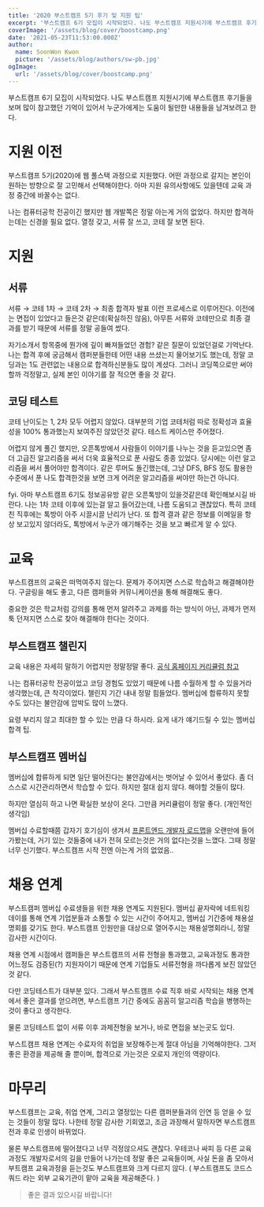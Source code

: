 ```yaml
---
title: '2020 부스트캠프 5기 후기 및 지원 팁'
excerpt: '부스트캠프 6기 모집이 시작되었다. 나도 부스트캠프 지원시기에 부스트캠프 후기들을 보며 많이 참고했던 기억이 있어서 누군가에게는 도움이 될만한 내용들을 남겨보고자 한다.'
coverImage: '/assets/blog/cover/boostcamp.png'
date: '2021-05-23T11:53:00.000Z'
author:
  name: SoonWon Kwon
  picture: '/assets/blog/authors/sw-pb.jpg'
ogImage:
  url: '/assets/blog/cover/boostcamp.png'
---
```


부스트캠프 6기 모집이 시작되었다. 나도 부스트캠프 지원시기에 부스트캠프 후기들을 보며 많이 참고했던 기억이 있어서 누군가에게는 도움이 될만한 내용들을 남겨보려고 한다.

# 지원 이전

부스트캠프 5기(2020)에 웹 풀스택 과정으로 지원했다. 어떤 과정으로 갈지는 본인이 원하는 방향으로 잘 고민해서 선택해야한다. 아마 지원 유의사항에도 있을텐데 교육 과정 중간에 바꿀수는 없다.

나는 컴퓨터공학 전공이긴 했지만 웹 개발쪽은 정말 아는게 거의 없었다. 하지만 합격하는데는 신경쓸 필요 없다. 열정 갖고, 서류 잘 쓰고, 코테 잘 보면 된다.

# 지원

## 서류

서류 → 코테 1차 → 코테 2차 → 최종 합격자 발표 이런 프로세스로 이루어진다. 이전에는 면접이 있었다고 들은것 같은데(확실하진 않음), 아무튼 서류와 코테만으로 최종 결과를 받기 때문에 서류를 정말 공들여 썼다.

자기소개서 항목중에 뭔가에 깊이 빠져들었던 경험? 같은 질문이 있었던걸로 기억난다. 나는 합격 후에 궁금해서 캠퍼분들한테 어떤 내용 쓰셨는지 물어보기도 했는데, 정말 코딩과는 1도 관련없는 내용으로 합격하신분들도 많이 계셨다. 그러니 코딩쪽으로만 써야할까 걱정말고, 실제 본인 이야기를 잘 적으면 좋을 것 같다.

## 코딩 테스트

코테 난이도는 1, 2차 모두 어렵지 않았다. 대부분의 기업 코테처럼 따로 정확성과 효율성을 100% 통과했는지 보여주진 않았던것 같다. 테스트 케이스만 주어졌다.

어렵지 않게 풀긴 했지만, 오픈톡방에서 사람들이 이야기를 나누는 것을 듣고있으면 좀 더 고급진 알고리즘을 써서 더욱 효율적으로 푼 사람도 종종 있었다. 당시에는 이런 알고리즘을 써서 풀어야만 합격이다. 같은 루머도 돌긴했는데, 그냥 DFS, BFS 정도 활용한 수준에서 푼 나도 합격한것을 보면 크게 어려운 알고리즘을 써야만 하는건 아니다.

fyi. 아마 부스트캠프 6기도 정보공유방 같은 오픈톡방이 있을것같은데 확인해보시길 바란다. 나는 1차 코테 이후에 있는걸 알고 들어갔는데, 나름 도움되고 괜찮았다. 특히 코테 친 직후에는 톡방이 아주 시끌시끌 난리가 난다. 또 합격 결과 같은 정보를 이메일을 항상 보고있지 않더라도, 톡방에서 누군가 얘기해주는 것을 보고 빠르게 알 수 있다.

# 교육

부스트캠프의 교육은 떠먹여주지 않는다. 문제가 주어지면 스스로 학습하고 해결해야한다. 구글링을 해도 좋고, 다른 캠퍼들와 커뮤니케이션을 통해 해결해도 좋다.

중요한 것은 학교처럼 강의를 통해 먼저 알려주고 과제를 하는 방식이 아닌, 과제가 먼저 툭 던져지면 스스로 찾아 해결해야 한다는 것이다.

## 부스트캠프 챌린지

교육 내용은 자세히 말하기 어렵지만 정말정말 좋다. [공식 홈페이지 커리큘럼 참고](https://boostcamp.connect.or.kr/program_wm.html)

나는 컴퓨터공학 전공이었고 코딩 경험도 있었기 때문에 나름 수월하게 할 수 있을거라 생각했는데, 큰 착각이었다. 챌린지 기간 내내 정말 힘들었다. 멤버십에 합류하지 못할 수도 있다는 불안감에 압박도 많이 느꼈다.

요령 부리지 않고 최대한 할 수 있는 만큼 다 하시라. 요게 내가 얘기드릴 수 있는 멤버십 합격 팁.

## 부스트캠프 멤버십

멤버십에 합류하게 되면 일단 떨어진다는 불안감에서는 벗어날 수 있어서 좋았다. 좀 더 스스로 시간관리하면서 학습할 수 있다. 하지만 절대 쉽지 않다. 해야할 것들이 많다.

하지만 열심히 하고 나면 확실한 보상이 온다. 그만큼 커리큘럼이 정말 좋다. (개인적인 생각임)

멤버십 수료할때쯤 갑자기 호기심이 생겨서 [프론트엔드 개발자 로드맵](https://github.com/kamranahmedse/developer-roadmap)을 오랜만에 들어가봤는데, 거기 있는 것들중에 내가 전혀 모르는것은 거의 없다는것을 느꼈다. 그때 정말 너무 신기했다. 부스트캠프 시작 전엔 아는게 거의 없었음..

# 채용 연계

부스트캠퍼 멤버십 수료생들을 위한 채용 연계도 지원된다. 멤버십 끝자락에 네트워킹 데이를 통해 연계 기업분들과 소통할 수 있는 시간이 주어지고, 멤버십 기간중에 채용설명회를 갖기도 한다. 부스트캠프 인원만을 대상으로 열어주시는 채용설명회라니, 정말 감사한 시간이다.

채용 연계 시점에서 캠퍼들은 부스트캠프의 서류 전형을 통과했고, 교육과정도 통과한 어느정도 검증된(?) 지원자이기 때문에 연계 기업들도 서류전형을 까다롭게 보진 않았던것 같다.

다만 코딩테스트가 대부분 있다. 그래서 부스트캠프 수료 직후 바로 시작되는 채용 연계에서 좋은 결과를 얻으려면, 부스트캠프 기간 중에도 꼼꼼히 알고리즘 학습을 병행하는것이 좋다고 생각한다.

물론 코딩테스트 없이 서류 이후 과제전형을 보거나, 바로 면접을 보는곳도 있다.

부스트캠프 채용 연계는 수료자의 취업을 보장해주는게 절대 아님을 기억해야한다. 그저 좋은 환경을 제공해 줄 뿐이며, 합격으로 가는것은 오로지 개인의 역량이다.

# 마무리

부스트캠프는 교육, 취업 연계, 그리고 열정있는 다른 캠퍼분들과의 인연 등 얻을 수 있는 것들이 정말 많다. 나한테 정말 감사한 기회였고, 조금 과장해서 말하자면 부스트캠프 전과 후로 인생이 바뀌었다.

물론 부스트캠프에 떨어졌다고 너무 걱정않으셔도 괜찮다. 우테코나 싸피 등 다른 교육과정도 개발자로서의 길을 만들어 나가는데 정말 좋은 교육들이며, 사실 돈을 좀 모아서 부트캠프 교육과정을 듣는것도 부스트캠프와 크게 다르지 않다. ( 부스트캠프도 코드스쿼드 라는 외부 교육기관이 맡아 교육을 제공해준다. )

> 좋은 결과 있으시길 바랍니다!
